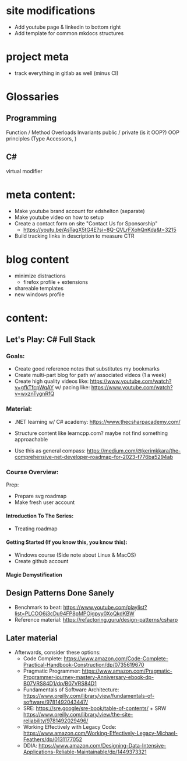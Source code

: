 # site modifications
- Add youtube page & linkedin to bottom right
- Add template for common mkdocs structures

# project meta
- track everything in gitlab as well (minus CI)

# Glossaries
## Programming
Function / Method Overloads
Invariants
public / private (is it OOP?)
OOP principles (Type Accessors, )

## C#
virtual modifier

# meta content:
- Make youtube brand account for edshelton (separate)
- Make youtube video on how to setup
- Create a contact form on site "Contact Us for Sponsorship"
  - https://youtu.be/AsTagX5tG4E?si=8Q-QVLrFXohQnKda&t=3215
- Build tracking links in description to measure CTR

# blog content
- minimize distractions
  - firefox profile + extensions
- shareable templates
- new windows profile

# content:
## Let's Play: C# Full Stack
### Goals:
- Create good reference notes that substitutes my bookmarks
- Create multi-part blog for path w/ associated videos (1 a week)
- Create high quality videos like: https://www.youtube.com/watch?v=gfkTfcpWqAY w/ pacing like: https://www.youtube.com/watch?v=wxznTygnRfQ

### Material:
- .NET learning w/ C# academy: https://www.thecsharpacademy.com/
- Structure content like learncpp.com? maybe not find something approachable

- Use this as general compass: https://medium.com/@kerimkkara/the-comprehensive-net-developer-roadmap-for-2023-f776ba5294ab

### Course Overview:

Prep:
- Prepare svg roadmap
- Make fresh user account

#### Introduction To The Series:
- Treating roadmap

#### Getting Started (If you know this, you know this):
- Windows course (Side note about Linux & MacOS)
- Create github account

#### Magic Demystification

## Design Patterns Done Sanely
- Benchmark to beat: https://www.youtube.com/playlist?list=PLCOO6j3cDu94FP8pMPOigpyy0XoQkdKBW
- Reference material: https://refactoring.guru/design-patterns/csharp

## Later material
- Afterwards, consider these options:
  - Code Complete: https://www.amazon.com/Code-Complete-Practical-Handbook-Construction/dp/0735619670
  - Pragmatic Programmer: https://www.amazon.com/Pragmatic-Programmer-journey-mastery-Anniversary-ebook-dp-B07VRS84D1/dp/B07VRS84D1
  - Fundamentals of Software Architecture: https://www.oreilly.com/library/view/fundamentals-of-software/9781492043447/
  - SRE: https://sre.google/sre-book/table-of-contents/ + SRW https://www.oreilly.com/library/view/the-site-reliability/9781492029496/
  - Working Effectively with Legacy Code: https://www.amazon.com/Working-Effectively-Legacy-Michael-Feathers/dp/0131177052
  - DDIA: https://www.amazon.com/Designing-Data-Intensive-Applications-Reliable-Maintainable/dp/1449373321
